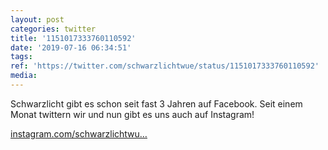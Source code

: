 ```yaml
---
layout: post
categories: twitter
title: '1151017333760110592'
date: '2019-07-16 06:34:51'
tags: 
ref: 'https://twitter.com/schwarzlichtwue/status/1151017333760110592'
media:
---
```

Schwarzlicht gibt es schon seit fast 3 Jahren auf Facebook. Seit einem Monat twittern wir und nun gibt es uns auch auf Instagram!

[instagram.com/schwarzlichtwu…](https://instagram.com/schwarzlichtwuerzburg)